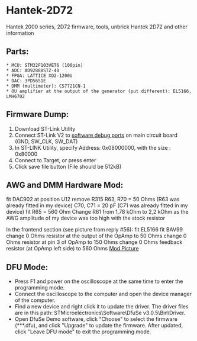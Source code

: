 # Hantek-2D72
 Hantek 2000 series, 2D72 firmware, tools, unbrick Hantek 2D72 and other information


## Parts:
    * MCU: STM32F103VET6 (100pin)
    * ADC: AD9288BSTZ-40
    * FPGA: LATTICE XO2-1200U
    * DAC: 3PD5651E
    * DMM (multimeter): CS7721CN-1
    * OU amplifier at the output of the generator (put different): EL5166, LMH6702

## Firmware Dump:
1. Download ST-Link Utility
2. Connect ST-Link V2 to [software debug ports](Software-Debug-Ports.jpg) on main circuit board (GND, SW_CLK, SW_DAT)
3. In ST-LINK Utility, specify Address: 0x08000000, with the size : 0x80000
4. Connect to Target, or press enter
5. Click save file button (File should be 512kB)

## AWG and DMM Hardware Mod:
fit DAC902 at position U12
remove R315
R63, R70 = 50 Ohms (R63 was already fitted in my device)
C70, C71 = 20 pF (C71 was already fitted in my device)
fit R65 = 560 Ohm
Change R61 from 1,78 kOhm to 2,2 kOhm as the AWG amplitude of my device was too high with the stock resistor

In the frontend section (see picture from reply #56):
fit EL5166
fit BAV99
change 0 Ohms resistor at the output of the OpAmp to 50 Ohms
change 0 Ohms resistor at pin 3 of OpAmp to 150 Ohms
change 0 Ohms feedback resistor (at OpAmp left side) to 560 Ohms
[Mod Picture](AWG-Mod.jpg)

## DFU Mode:
* Press F1 and power on the oscilloscope at the same time to enter the programming mode.
* Connect the oscilloscope to the computer and open the device manager of the computer.
* Find a new device and right click it to update the driver. The driver files are in this path: STMicroelectronics\Software\DfuSe v3.0.5\Bin\Driver.
* Open DfuSe Demo software, click "Choose" to select the firmware (***.dfu), and click "Upgrade" to update the firmware. After updated, click "Leave DFU mode" to exit the programming mode.